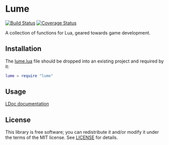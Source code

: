 # Lume

[![Build Status](https://travis-ci.org/mechazoidal/lume.svg?branch=build_pipeline)](https://travis-ci.org/mechazoidal/lume)
[![Coverage Status](https://coveralls.io/repos/github/mechazoidal/lume/badge.svg?branch=build_pipeline)](https://coveralls.io/github/mechazoidal/lume?branch=build_pipeline)


A collection of functions for Lua, geared towards game development.


## Installation

The [lume.lua](lume.lua?raw=1) file should be dropped into an existing project
and required by it:

```lua
lume = require "lume"
```


## Usage

[LDoc documentation](doc/index.html)

## License

This library is free software; you can redistribute it and/or modify it under
the terms of the MIT license. See [LICENSE](LICENSE) for details.
